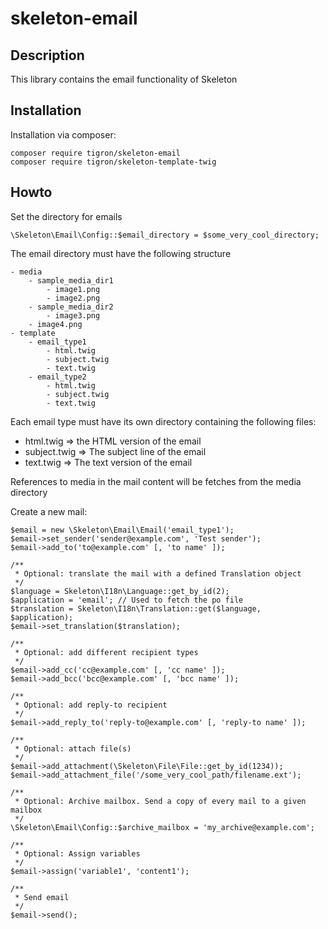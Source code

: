 # skeleton-email

## Description

This library contains the email functionality of Skeleton
## Installation

Installation via composer:

    composer require tigron/skeleton-email
    composer require tigron/skeleton-template-twig

## Howto

Set the directory for emails

    \Skeleton\Email\Config::$email_directory = $some_very_cool_directory;

The email directory must have the following structure

    - media
        - sample_media_dir1
            - image1.png
            - image2.png
        - sample_media_dir2
            - image3.png
        - image4.png
    - template
        - email_type1
            - html.twig
            - subject.twig
            - text.twig
        - email_type2
            - html.twig
            - subject.twig
            - text.twig

Each email type must have its own directory containing the following files:
 - html.twig => the HTML version of the email
 - subject.twig => The subject line of the email
 - text.twig => The text version of the email

References to media in the mail content will be fetches from the media directory


Create a new mail:

    $email = new \Skeleton\Email\Email('email_type1');
    $email->set_sender('sender@example.com', 'Test sender');
    $email->add_to('to@example.com' [, 'to name' ]);

    /**
     * Optional: translate the mail with a defined Translation object
     */
    $language = Skeleton\I18n\Language::get_by_id(2);
    $application = 'email'; // Used to fetch the po file
    $translation = Skeleton\I18n\Translation::get($language, $application);
    $email->set_translation($translation);

    /**
     * Optional: add different recipient types
     */
    $email->add_cc('cc@example.com' [, 'cc name' ]);
    $email->add_bcc('bcc@example.com' [, 'bcc name' ]);
    
    /**
     * Optional: add reply-to recipient
     */
    $email->add_reply_to('reply-to@example.com' [, 'reply-to name' ]);
    
    /**
     * Optional: attach file(s)
     */
    $email->add_attachment(\Skeleton\File\File::get_by_id(1234));
    $email->add_attachment_file('/some_very_cool_path/filename.ext');

    /**
     * Optional: Archive mailbox. Send a copy of every mail to a given mailbox
     */
    \Skeleton\Email\Config::$archive_mailbox = 'my_archive@example.com';
   
    /**
     * Optional: Assign variables
     */
    $email->assign('variable1', 'content1');
    
    /**
     * Send email
     */
    $email->send();
